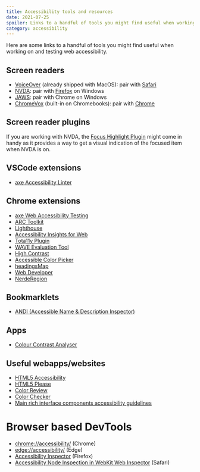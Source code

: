 ```yaml
---
title: Accessibility tools and resources
date: 2021-07-25
spoiler: Links to a handful of tools you might find useful when working on and testing web accessibility.
category: accessibility
---
```


Here are some links to a handful of tools you might find useful when working on and testing web accessibility.

## Screen readers

-   [VoiceOver](https://support.apple.com/en-au/guide/voiceover-guide/welcome/web) (already shipped with MacOS): pair with
    [Safari](https://www.apple.com/safari/)
-   [NVDA](https://www.nvaccess.org/): pair with [Firefox](https://www.mozilla.org/en-GB/firefox/) on Windows
-   [JAWS](https://www.freedomscientific.com/products/software/jaws/): pair with Chrome on Windows
-   [ChromeVox](https://www.chromevox.com/) (built-in on Chromebooks): pair with [Chrome](https://www.google.com/chrome/)

## Screen reader plugins

If you are working with NVDA, the [Focus Highlight Plugin](https://addons.nvda-project.org/addons/focusHighlight.en.html) might come in
handy as it provides a way to get a visual indication of the focused item when NVDA is on.

## VSCode extensions

-   [axe Accessibility Linter](https://marketplace.visualstudio.com/items?itemName=deque-systems.vscode-axe-linter)

## Chrome extensions

-   [axe Web Accessibility Testing](https://chrome.google.com/webstore/detail/axe-web-accessibility-tes/lhdoppojpmngadmnindnejefpokejbdd)
-   [ARC Toolkit](https://chrome.google.com/webstore/detail/arc-toolkit/chdkkkccnlfncngelccgbgfmjebmkmce)
-   [Lighthouse](https://developers.google.com/web/tools/lighthouse)
-   [Accessibility Insights for Web](https://chrome.google.com/webstore/detail/accessibility-insights-fo/pbjjkligggfmakdaogkfomddhfmpjeni)
-   [Tota11y Plugin](https://chrome.google.com/webstore/detail/tota11y-plugin-from-khan/oedofneiplgibimfkccchnimiadcmhpe)
-   [WAVE Evaluation Tool](https://chrome.google.com/webstore/detail/wave-evaluation-tool/jbbplnpkjmmeebjpijfedlgcdilocofh)
-   [High Contrast](https://chrome.google.com/webstore/detail/high-contrast/djcfdncoelnlbldjfhinnjlhdjlikmph)
-   [Accessible Color Picker](https://chrome.google.com/webstore/detail/accessible-color-picker/bgfhbflmeekopanooidljpnmnljdihld)
-   [headingsMap](https://chrome.google.com/webstore/detail/headingsmap/flbjommegcjonpdmenkdiocclhjacmbi)
-   [Web Developer](https://chrome.google.com/webstore/detail/web-developer/bfbameneiokkgbdmiekhjnmfkcnldhhm)
-   [NerdeRegion](https://chrome.google.com/webstore/detail/nerderegion/lkcampbojgmgobcfinlkgkodlnlpjieb)

## Bookmarklets

-   [ANDI (Accessible Name & Description Inspector)](https://www.ssa.gov/accessibility/andi/help/install.html)

## Apps

-   [Colour Contrast Analyser](https://developer.paciellogroup.com/resources/contrastanalyser/)

## Useful webapps/websites

-   [HTML5 Accessibility](https://www.html5accessibility.com/)
-   [HTML5 Please](https://html5please.com/)
-   [Color Review](https://color.review/)
-   [Color Checker](https://webaim.org/resources/contrastchecker/)
-   [Main rich interface components accessibility guidelines](https://www.accede-web.com/en/guidelines/rich-interface-components/)

# Browser based DevTools

-   [chrome://accessibility/](chrome://accessibility/) (Chrome)
-   [edge://accessibility/](edge://accessibility/) (Edge)
-   [Accessibility Inspector](https://developer.mozilla.org/en-US/docs/Tools/Accessibility_inspector) (Firefox)
-   [Accessibility Node Inspection in WebKit Web Inspector](https://webkit.org/blog/3302/aria-and-accessibility-inspector/) (Safari)
